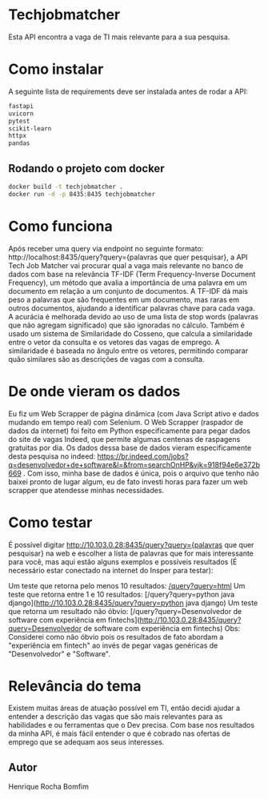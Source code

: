 # Techjobmatcher

Esta API encontra a vaga de TI mais relevante para a sua pesquisa.

# Como instalar

A seguinte lista de requirements deve ser instalada antes de rodar a API:
```bash
fastapi
uvicorn
pytest
scikit-learn
httpx
pandas
```

## Rodando o projeto com docker

```bash
docker build -t techjobmatcher .
docker run -d -p 8435:8435 techjobmatcher
```
# Como funciona

Após receber uma query via endpoint no seguinte formato: http://localhost:8435/query?query={palavras que quer pesquisar}, a API Tech Job Matcher vai procurar qual a vaga mais relevante no banco de dados com base na relevância TF-IDF (Term Frequency-Inverse Document Frequency), um método que avalia a importância de uma palavra em um documento em relação a um conjunto de documentos. A TF-IDF dá mais peso a palavras que são frequentes em um documento, mas raras em outros documentos, ajudando a identificar palavras chave para cada vaga. A acurácia é melhorada devido ao uso de uma lista de stop words (palavras que não agregam significado) que são ignoradas no cálculo. Também é usado um sistema de Similaridade do Cosseno, que calcula a similaridade entre o vetor da consulta e os vetores das vagas de emprego. A similaridade é baseada no ângulo entre os vetores, permitindo comparar quão similares são as descrições de vagas com a consulta.

# De onde vieram os dados

Eu fiz um Web Scrapper de página dinâmica (com Java Script ativo e dados mudando em tempo real) com Selenium. O Web Scrapper (raspador de dados da internet) foi feito em Python especificamente para pegar dados do site de vagas Indeed, que permite algumas centenas de raspagens gratuitas por dia. Os dados dessa base de dados vieram especificamente desta pesquisa no indeed: https://br.indeed.com/jobs?q=desenvolvedor+de+software&l=&from=searchOnHP&vjk=918f94e6e372b669 . Com isso, minha base de dados é única, pois o arquivo que tenho não baixei pronto de lugar algum, eu de fato investi horas para fazer um web scrapper que atendesse minhas necessidades.

# Como testar

É possível digitar http://10.103.0.28:8435/query?query={palavras que quer pesquisar} na web e escolher a lista de palavras que for mais interessante para você, mas aqui estão alguns exemplos e possíveis resultados (É necessário estar conectado na internet do Insper para testar):

Um teste que retorna pelo menos 10 resultados:
    [/query?query=html](http://10.103.0.28:8435/query?query=html)
Um teste que retorna entre 1 e 10 resultados:
    [/query?query=python java django](http://10.103.0.28:8435/query?query=python java django)
Um teste que retorna um resultado não óbvio:
    [/query?query=Desenvolvedor de software com experiência em fintechs](http://10.103.0.28:8435/query?query=Desenvolvedor de software com experiência em fintechs)
    Obs: Considerei como não óbvio pois os resultados de fato abordam a "experiência em fintech" ao invés de pegar vagas genéricas de "Desenvolvedor" e "Software".

# Relevância do tema

Existem muitas áreas de atuação possível em TI, então decidi ajudar a entender a descrição das vagas que são mais relevantes para as habilidades e ou ferramentas que o Dev precisa. Com base nos resultados da minha API, é mais fácil entender o que é cobrado nas ofertas de emprego que se adequam aos seus interesses.

## Autor

Henrique Rocha Bomfim
